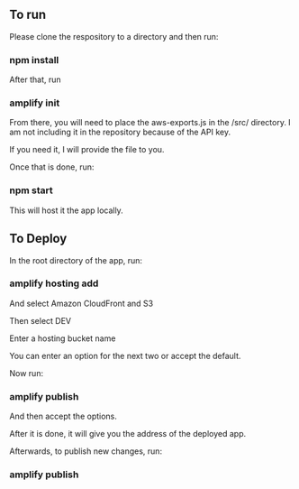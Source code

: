 ## To run

Please clone the respository to a directory and then run:

### npm install

After that, run

### amplify init

From there, you will need to place the aws-exports.js in the /src/ directory. I am not including it in the repository because of the API key.

If you need it, I will provide the file to you.

Once that is done, run:

### npm start

This will host it the app locally.


## To Deploy

In the root directory of the app, run:

### amplify hosting add

And select Amazon CloudFront and S3

Then select DEV

Enter a hosting bucket name

You can enter an option for the next two or accept the default.

Now run:

### amplify publish

And then accept the options.

After it is done, it will give you the address of the deployed app.

Afterwards, to publish new changes, run:

### amplify publish
